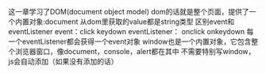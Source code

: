 这一章学习了DOM(document object model)
dom的话就是整个页面，提供了一个内置对象:document
从dom里获取的value都是string类型
区别event和eventListener
event：click keydown
eventListener： onclick onkeydown
每一个eventListener都会获得一个event对象
window也是一个内置对象，它包含整个浏览器窗口，像document，console，alert都在其中
不需要特别写window，js会自动添加（如果没有添加的话）